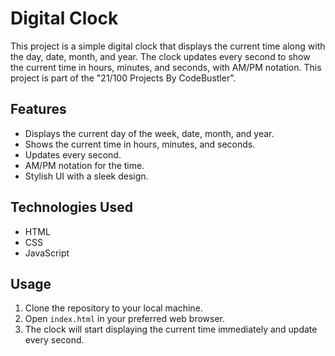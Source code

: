 # Digital Clock

This project is a simple digital clock that displays the current time along with the day, date, month, and year. The clock updates every second to show the current time in hours, minutes, and seconds, with AM/PM notation. This project is part of the "21/100 Projects By CodeBustler".

## Features

- Displays the current day of the week, date, month, and year.
- Shows the current time in hours, minutes, and seconds.
- Updates every second.
- AM/PM notation for the time.
- Stylish UI with a sleek design.

## Technologies Used

- HTML
- CSS
- JavaScript

## Usage

1. Clone the repository to your local machine.
2. Open `index.html` in your preferred web browser.
3. The clock will start displaying the current time immediately and update every second.

